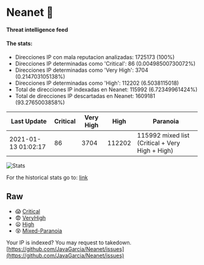 # Neanet :hocho:
#### Threat intelligence feed
#### The stats:

- Direcciones IP con mala reputacion analizadas: 1725173 (100%)
- Direcciones IP determinadas como 'Critical':  86 (0.00498500730072%)
- Direcciones IP determinadas como 'Very High':  3704 (0.214703105138%)
- Direcciones IP determinadas como 'High':  112202 (6.5038115018)
- Total de direcciones IP indexadas en Neanet:  115992 (6.72349961424%)
- Total de direcciones IP descartadas en Neanet:  1609181 (93.2765003858%)

| Last Update | Critical | Very High | High | Paranoia |
| --- | --- | --- | --- | --- |
| 2021-01-13 01:02:17 | 86 | 3704 | 112202 | 115992 mixed list (Critical + Very High + High)|

![Stats](https://docs.google.com/spreadsheets/d/e/2PACX-1vSnaNMIXVabIpDJjufMlzH7poXnshF3mgd8Is1g9ytUEzVsP5my4Trn8f-xkoLLQ38xpL3HtmUexLo6/pubchart?oid=501124687&format=image)

For the historical stats go to: [link](/stats.csv)
## Raw
- :scream: [Critical](https://raw.githubusercontent.com/JavaGarcia/Neanet/master/blacklists/neanet_critical.txt)
- :fearful: [VeryHigh](https://raw.githubusercontent.com/JavaGarcia/Neanet/master/blacklists/neanet_veryHigh.txtt)
- :frowning: [High](https://raw.githubusercontent.com/JavaGarcia/Neanet/master/blacklists/neanet_high.txt)
- :dizzy_face: [Mixed-Paranoia](https://raw.githubusercontent.com/JavaGarcia/Neanet/master/blacklists/neanet_all.txt)


Your IP is indexed? You may request to takedown. [https://github.com/JavaGarcia/Neanet/issues](https://github.com/JavaGarcia/Neanet/issues)































































































































































































































































































































































































































































































































































































































































































































































































































































































































































































































































































































































































































































































































































































































































































































































































































































































































































































































































































































































































































































































































































































































































































































































































































































































































































































































































































































































































































































































































































































































































































































































































































































































































































































































































































































































































